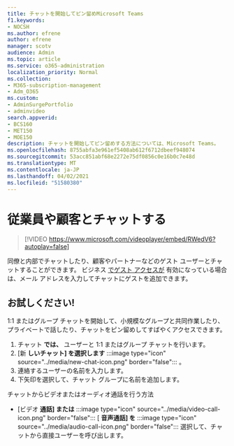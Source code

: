 ```yaml
---
title: チャットを開始してピン留めMicrosoft Teams
f1.keywords:
- NOCSH
ms.author: efrene
author: efrene
manager: scotv
audience: Admin
ms.topic: article
ms.service: o365-administration
localization_priority: Normal
ms.collection:
- M365-subscription-management
- Adm_O365
ms.custom:
- AdminSurgePortfolio
- adminvideo
search.appverid:
- BCS160
- MET150
- MOE150
description: チャットを開始してピン留めする方法については、Microsoft Teams。
ms.openlocfilehash: 8755abfa3e961ef5408ab612f6712dbeef948074
ms.sourcegitcommit: 53acc851abf68e2272e75df0856c0e16b0c7e48d
ms.translationtype: MT
ms.contentlocale: ja-JP
ms.lasthandoff: 04/02/2021
ms.locfileid: "51580380"
---
```

# <a name="chat-with-employees-and-customers"></a>従業員や顧客とチャットする

> [!VIDEO https://www.microsoft.com/videoplayer/embed/RWedV6?autoplay=false]

同僚と内部でチャットしたり、顧客やパートナーなどのゲスト ユーザーとチャットすることができます。 ビジネス [でゲスト アクセスが](/microsoftteams/set-up-guests) 有効になっている場合は、メール アドレスを入力してチャットにゲストを追加できます。

## <a name="try-it"></a>お試しください!

1:1 またはグループ チャットを開始して、小規模なグループと共同作業したり、プライベートで話したり、チャットをピン留めしてすばやくアクセスできます。

1. チャット  **では、** ユーザーと 1:1 またはグループ チャットを行います。
2. [新 **しいチャット] を選択します** :::image type="icon" source="../media/new-chat-icon.png" border="false"::: 。  
3. 連絡するユーザーの名前を入力します。
4. 下矢印を選択して、チャット グループに名前を追加します。

チャットからビデオまたはオーディオ通話を行う方法

- [ビデオ  **通話] または** :::image type="icon" source="../media/video-call-icon.png" border="false"::: [ **音声通話] を** :::image type="icon" source="../media/audio-call-icon.png" border="false"::: 選択して、チャットから直接ユーザーを呼び出します。